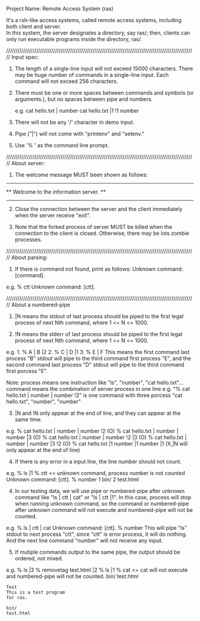 Project Name: Remote Access System (ras)

It's a rsh-like access systems,
called remote access systems, including both client and server.  
In this system, the server designates a directory, 
say ras/; then, clients can only run executable programs inside the directory, ras/.  

/////////////////////////////////////////////////////////////////////////////////////////////////////
Input spec:

1.	The length of a single-line input will not exceed 15000 characters.
	There may be huge number of commands in a single-line input.
	Each command will not exceed 256 characters.

2.	There must be one or more spaces between commands and symbols (or arguments.),
	but no spaces between pipe and numbers.

	e.g. cat hello.txt | number
	     cat hello.txt |1 !1 number

3.	There will not be any '/' character in demo input.

4.	Pipe ("|") will not come with "printenv" and "setenv."

5.	Use '% ' as the command line prompt.

/////////////////////////////////////////////////////////////////////////////////////////////////////
About server:

1.	The welcome message MUST been shown as follows:
****************************************
** Welcome to the information server. **
****************************************

2.	Close the connection between the server and the client immediately when the server receive "exit".

3.	Note that the forked process of server MUST be killed when the connection to the client is closed.
	Otherwise, there may be lots zombie processes.

/////////////////////////////////////////////////////////////////////////////////////////////////////
About parsing:

1.	If there is command not found, print as follows:
	Unknown command: [command].

e.g. 	% ctt
		Unknown command: [ctt].

/////////////////////////////////////////////////////////////////////////////////////////////////////
About a numbered-pipe

1.	|N means the stdout of last process should be piped to the first legal process of next Nth command, where 1 <= N <= 1000.

2.	!N means the stderr of last process should be piped to the first legal process of next Nth command, where 1 <= N <= 1000.

e.g.
	1. % A | B |2
	2. % C | D |1
	3. % E | F
	This means the first command last process "B" stdout will pipe to the third command first process "E",
	       and the second command last process "D" stdout will pipe to the third command first porcess "E".

Note:
	process means one instruction like "ls", "number", "cat hello.txt"...
	command means the combination of server process in one line
	e.g.
		"% cat hello.txt | number | number !2" is one command with three porcess "cat hello.txt", "number", "number"

3.	|N and !N only appear at the end of line, and they can appear at the same time.

e.g.
	% cat hello.txt | number | number !2		(O)
	% cat hello.txt | number | number |3		(O)
	% cat hello.txt | number | number !2 |3		(O)
	% cat hello.txt | number | number |3 !2		(O)
	% cat hello.txt |1 number |1 number |1		(X,|N will only appear at the end of line)

4.	If there is any error in a input line, the line number should not count.

e.g.
	% ls |1
	% ctt               <= unknown command, process number is not counted
	Unknown command: [ctt].
	% number
	1	bin/
	2	test.html
	
4.	In our testing data, we will use pipe or numbered-pipe after unknown command like "ls | ctt | cat" or "ls | ctt |1". 
	In this case, process will stop when running unknown command, so the command or numbered-pipe after unknown command will not execute and numbered-pipe will not be counted.

e.g.
	% ls | ctt | cat
	Unknown command: [ctt].
	% number
	This will pipe "ls" stdout to next process "ctt", since "ctt" is error process, it will do nothing.
	And the next line command "number" will not receive any input.
	
5.	If mutiple commands output to the same pipe, the output should be ordered, not mixed.

e.g.
	% ls |3
	% removetag test.html |2
	% ls |1
	% cat   <= cat will not execute and numbered-pipe will not be counted.
	bin/
	test.html
	
	Test
	This is a test program
	for ras.

	bin/
	test.html
